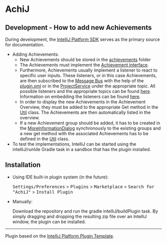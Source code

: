 # AchiJ
## Development - How to add new Achievements

During development, the [IntelliJ Platform SDK](https://plugins.jetbrains.com/docs/intellij/welcome.html) serves as the primary source for documentation.

- Adding Achievements:
  - New Achievements should be stored in the [achievements](src/main/kotlin/com/github/jonaslerchenberger/tesga/achievements) folder
  - The Achievements must implement the [Achievement interface](src/main/kotlin/com/github/jonaslerchenberger/tesga/achievements/Achievement.kt).
  - Furthermore, Achievements usually implement a listener to react to specific user inputs. 
  These listeners, or in this case Achievements, are then subscribed to the [Message Bus](https://plugins.jetbrains.com/docs/intellij/messaging-infrastructure.html) with the help of the [plugin.xml](src/main/resources/META-INF/plugin.xml) or in the [ProjectService](src/main/kotlin/com/github/jonaslerchenberger/tesga/services/ProjectService.kt) under the appropriate topic. 
  All possible listeners and the appropriate topics can be found [here](https://plugins.jetbrains.com/docs/intellij/extension-point-list.html#intellij-platform-listeners).
  Information on embedding the listeners can be found [here](https://plugins.jetbrains.com/docs/intellij/plugin-listeners.html).
  - In order to display the new Achievements in the Achievement Overview, they must be added to the appropriate Get method in the [Util](src/main/kotlin/com/github/jonaslerchenberger/tesga/services/Util.kt) class. The Achievements are then automatically listed in the overview.
  - If a new Achievement group should be added, it has to be created in the [MoreInformationDialog](src/main/kotlin/com/github/jonaslerchenberger/tesga/components/MoreInformationDialog.kt) synchronously to the existing groups and a new get method with the associated Achievements has to be defined in the [Util](src/main/kotlin/com/github/jonaslerchenberger/tesga/services/Util.kt) class.
- To test the implementations, IntelliJ can be started using the intelliJ/runIde Gradle task in a sandbox that has the plugin installed.


## Installation

- Using IDE built-in plugin system (in the future):
  
  <kbd>Settings/Preferences</kbd> > <kbd>Plugins</kbd> > <kbd>Marketplace</kbd> > <kbd>Search for "AchiJ"</kbd> >
  <kbd>Install Plugin</kbd>
  
- Manually:

  Download the repository and run the gradle intelliJ/buildPlugin task. 
By simply dragging and dropping the resulting zip file over an IntelliJ window, the plugin can be installed.


---
Plugin based on the [IntelliJ Platform Plugin Template][template].

[template]: https://github.com/JetBrains/intellij-platform-plugin-template
[template]: https://github.com/JetBrains/intellij-platform-plugin-template
